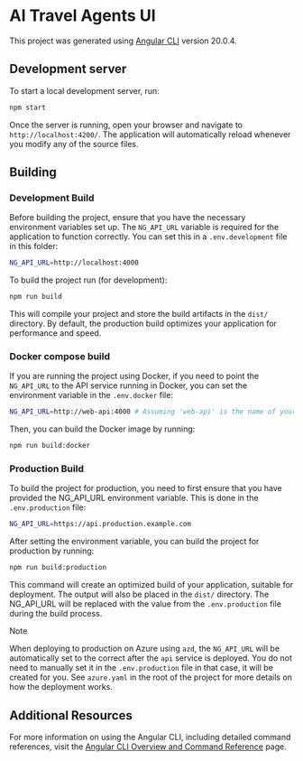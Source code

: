 # AI Travel Agents UI

This project was generated using [Angular CLI](https://github.com/angular/angular-cli) version 20.0.4.

## Development server

To start a local development server, run:

```bash
npm start
```

Once the server is running, open your browser and navigate to `http://localhost:4200/`. The application will automatically reload whenever you modify any of the source files.

## Building

### Development Build

Before building the project, ensure that you have the necessary environment variables set up. The `NG_API_URL` variable is required for the application to function correctly. You can set this in a `.env.development` file in this folder:

```bash
NG_API_URL=http://localhost:4000
```

To build the project run (for development):

```bash
npm run build
```

This will compile your project and store the build artifacts in the `dist/` directory. By default, the production build optimizes your application for performance and speed.

### Docker compose build
If you are running the project using Docker, if you need to point the `NG_API_URL` to the API service running in Docker, you can set the environment variable in the `.env.docker` file:

```bash
NG_API_URL=http://web-api:4000 # Assuming 'web-api' is the name of your API service in Docker Compose
```

Then, you can build the Docker image by running:

```bash
npm run build:docker
```


### Production Build

To build the project for production, you need to first ensure that you have provided the NG_API_URL environment variable. This is done in the `.env.production` file:

```bash
NG_API_URL=https://api.production.example.com
```

After setting the environment variable, you can build the project for production by running:
```bash
npm run build:production
```

This command will create an optimized build of your application, suitable for deployment. The output will also be placed in the `dist/` directory. The NG_API_URL will be replaced with the value from the `.env.production` file during the build process.

> [!NOTE]
> When deploying to production on Azure using `azd`, the `NG_API_URL` will be automatically set to the correct after the `api` service is deployed. You do not need to manually set it in the `.env.production` file in that case, it will be created for you.
> See `azure.yaml` in the root of the project for more details on how the deployment works.

## Additional Resources

For more information on using the Angular CLI, including detailed command references, visit the [Angular CLI Overview and Command Reference](https://angular.dev/tools/cli) page.
